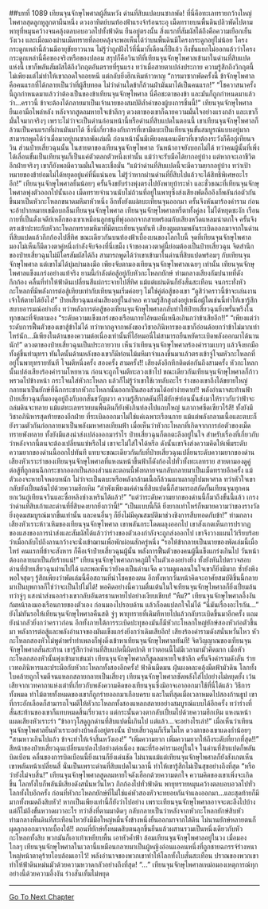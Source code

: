##บทที่ 1089 เทียนจุนจักษุไพศาลผู้สิ้นหวัง
ด่านที่สิบแปดบนซากพัด!
ที่นี่คือทะเลทรายกว้างใหญ่ไพศาลสุดลูกหูลูกตาผืนหนึ่ง ดวงอาทิตย์บนท้องฟ้าแรงจ้าร้อนระอุ เม็ดทรายบนพื้นดินปลิวพัดไปตามพายุที่หมุนคว้างจนคลุ้งตลบอบอวลไปทั้งฟ้าดิน
ยืนอยู่ตรงนั้น สิ่งแรกที่สัมผัสได้ถึงคือความเยือกเย็นวังเวง และเมื่อมองผ่านเม็ดทรายที่ลอยคลุ้งจะพอเห็นได้ว่าบนพื้นดินมีโครงกระดูกอยู่ไม่น้อย โครงกระดูกเหล่านี้ล้วนมีอายุขัยยาวนาน ไม่รู้ว่าถูกฝังไว้ที่นี่มากี่เดือนกี่ปีแล้ว
ถึงขั้นแยกไม่ออกแล้วว่าโครงกระดูกเหล่านี้คือของจริงหรือของปลอม สรุปก็คือวินาทีที่เทียนจุนจักษุไพศาลเข้ามาในด่านที่สิบแปดแห่งนี้ เขาก็พลันสัมผัสได้ถึงวิกฤตอันตรายที่รุนแรง
ทว่าเมื่อสายตาเปล่งประกาย ความรู้สึกถึงวิกฤตนี้ไม่เพียงแต่ไม่ทำให้เขาถอดใจถอยหนี แต่กลับยิ่งฮึกเหิมห้าวหาญ
“การมาซากพัดครั้งนี้ ข้าจักษุไพศาลคือคนแรกที่ได้กลายเป็นว่าที่ผู้สืบทอด ไม่ว่าด่านใดข้าก็ล้วนฝ่ามันมาได้เป็นคนแรก!”
“โชควาสนาครั้งนี้ถูกกำหนดมาแล้วว่าต้องเป็นของข้าเทียนจุนจักษุไพศาล นี่คือชะตาของข้า และมันก็ถูกกำหนดมาแล้วว่า...คราวนี้ ข้าจะต้องได้กลายมาเป็นเจ้านายของสมบัติล้ำค่าของผู้บงการชิ้นนี้!” เทียนจุนจักษุไพศาลยืนเอามือไพล่หลัง หลังจากสูดลมหายใจเข้าลึกๆ ดวงตาของเขาก็ฉายความมั่นใจอย่างแรงกล้า
และเขาก็มั่นใจมากจริงๆ เพราะไม่ว่าจะเป็นด่านก่อนหน้านี้หรือด่านที่สิบแปดในตอนนี้ เขาเทียนจุนจักษุไพศาลก็ล้วนเป็นคนแรกที่ผ่านมันมาได้ ซึ่งนี่เกี่ยวข้องกับการที่เขามีตบะเป็นเทียนจุนขั้นสมบูรณ์แบบอยู่มาก สามารถพูดได้ว่าเมื่อมาอยู่บนซากพัดเล่มนี้ ก่อนหน้านั้นมีเพียงคนคนเดียวที่เขาต้องระวังก็คือกู่เทียนจวิน
ส่วนป๋ายเสี่ยวฉุนนั้น ในสายตาของเทียนจุนจักษุไพศาล วันหน้าอาจยังบอกไม่ได้ ทว่าคนผู้นั้นที่เพิ่งได้เลื่อนขั้นเป็นเทียนจุนก็เป็นแค่ตัวตลกตัวหนึ่งเท่านั้น แม้ว่าจะรับมือได้ยากอยู่บ้าง แต่หากจะเอาชีวิตอีกฝ่ายจริงๆ เขาก็ยังพอมีความมั่นใจและเชื่อมั่น
“แม้ว่าด่านที่สิบแปดนี้จะมีความยากอยู่บ้าง ทว่าเป้าหมายของข้าย่อมไม่ได้หยุดอยู่แค่ที่นี่แน่นอน ไม่รู้ว่าหากผ่านด่านที่ยี่สิบไปแล้วจะได้สิทธิพิเศษอะไรอีก!” เทียนจุนจักษุไพศาลยิ้มน้อยๆ ครั้นจึงขยับร่างพุ่งตรงไปยังพายุบ้าระห่ำ
และชั่วขณะที่เทียนจุนจักษุไพศาลพุ่งตัวออกไปนั้นเอง เม็ดทรายจำนวนนับไม่ถ้วนที่อยู่ในพายุซึ่งส่งเสียงพัดอื้ออึงก็พลันก่อตัวกันขึ้นมาเป็นหัวกะโหลกขนาดมหึมาหัวหนึ่ง อีกทั้งยังแผ่ตบะเทียนจุนออกมา ครั้นจึงหันมาร้องคำราม ก่อนจะอ้าปากหมายเขมือบกลืนเทียนจุนจักษุไพศาล
เทียนจุนจักษุไพศาลหรี่ตาทั้งคู่ลง ไม่ได้หยุดชะงัก เรือนกายที่เป็นดั่งเจดีย์เหล็กของเขาเหมือนลูกธนูที่พุ่งออกจากสายพร้อมกับเสียงหวีดแหลมน่าตกใจ ครั้นจึงตรงเข้าปะทะกับหัวกะโหลกทรายมหึมาที่มีตบะเทียนจุนทันที
เสียงตูมตามพลันระเบิดออกมาจากในด่านที่สิบแปดแล้วกึกก้องไปสี่ทิศ
ขณะเดียวกันบนท้องฟ้าเบื้องบนของโลกใบนี้ จุดที่เทียนจุนจักษุไพศาลมองไม่เห็นก็มีดวงตาคู่หนึ่งกำลังจับจ้องที่นี่เขม็ง เจ้าของดวงตาคู่นี้ย่อมต้องเป็นป๋ายเสี่ยวฉุน
จิตสำนึกของป๋ายเสี่ยวฉุนไม่มีใครสัมผัสได้ถึง สามารถพูดได้ว่าเขาเข้ามาในด่านที่สิบแปดพร้อมๆ กับเทียนจุนจักษุไพศาล แต่เขาไม่ได้บุ่มบ่ามลงมือ เพียงจับตามองเทียนจุนจักษุไพศาลเฉยๆ เท่านั้น
เทียนจุนจักษุไพศาลแข็งแกร่งอย่างแท้จริง ยามนี้กำลังต่อสู้อยู่กับหัวกะโหลกยักษ์ ท่ามกลางเสียงกัมปนาทที่ดังกึกก้อง คลื่นที่ทำให้ฟ้าดินเปลี่ยนสีแผ่กระจายไปสี่ทิศ แม้แต่แผ่นดินก็ยังสั่นสะเทือน จนกระทั่งหัวกะโหลกที่มีพลังการต่อสู้เทียบเท่ากับเทียนจุนเริ่มค่อยๆ ไม่ใช่คู่ต่อสู้ของเขา
“ดูสิว่าคราวนี้ข้าจะเล่นงานเจ้าให้ตายได้ยังไง!” ป๋ายเสี่ยวฉุนแค่นเสียงอยู่ในลำคอ ความรู้สึกสูงส่งอยู่เหนือผู้ใดเช่นนี้ทำให้เขารู้สึกสบายอารมณ์อย่างยิ่ง ทว่าพลังการต่อสู้ของเทียนจุนจักษุไพศาลกลับทำให้ป๋ายเสี่ยวฉุนยิ่งพรั่นพรึงในทุกขณะที่จับตามอง
“ระดับความแข็งแกร่งของเรือนกายไอ้หมอนี่เหนือเกินกว่าข้าเสียอีก!!”
“เพียงแต่ว่าระดับการฟื้นตัวของเขาสู้ข้าไม่ได้ ทว่าหากดูจากพลังของวิชาอภินิหารของเขาก็อ่อนด้อยกว่าข้าไม่มากเท่าไหร่นัก...มีเพียงในด้านของความต่อเนื่องเท่านั้นที่ไอ้หมอนี่ไม่สามารถยืนหยัดระเบิดพลังออกมาได้นานนัก!” ดวงตาของป๋ายเสี่ยวฉุนเป็นประกายวาบ เห็นว่าเทียนจุนจักษุไพศาลร้องคำรามเบาๆ แล้วจึงยกมือทั้งคู่ขึ้นทำมุทรา ทันใดนั้นด้านหลังของเขาก็มีท่อนไม้มหึมาจำแลงขึ้นมาแล้วตรงเข้าจู่โจมหัวกะโหลกที่อยู่ในพายุทรายทันที
โจมตีหนึ่งครั้ง สองครั้ง สามครั้ง!!
เสียงดังอึกทึกติดต่อกันถึงสามครั้ง หัวกะโหลกนั้นเปล่งเสียงร้องคำรามโหยหวน ก่อนจะถูกโจมตีทะลวงเข้าไป ขณะเดียวกันเทียนจุนจักษุไพศาลก็ก้าวพรวดไปข้างหน้า กระโจนใส่หัวกะโหลก แล้วก็ไม่รู้ว่าเขาใช้เวทลับอะไร ร่างของเขาถึงได้ขยายใหญ่กลายมาเป็นยักษ์ที่ฉีกกระชากหัวกะโหลกนั้นออกเป็นสองส่วนได้อย่าง่ายดาย!!
พลังอำนาจสะท้านฟ้า ป๋ายเสี่ยวฉุนที่มองดูอยู่ถึงกับอกสั่นขวัญผวา ความรู้สึกกดดันที่ไม้ยักษ์ท่อนนั้นส่งมาให้ราวกับว่าฟ้าจะถล่มดินจะทลาย แม้แต่ทะเลทรายบนพื้นดินก็ยังพังภินท์ลงไปแถบใหญ่ นภากาศซีดเซียวไร้สี!
ทั้งยังมีวิชาอภินิหารสุดท้ายของอีกฝ่าย ที่ระเบิดออกมาไม่ใช่แค่เฉพาะเรือนกาย แม้แต่พลังกลามเนื้อและตบะก็ยังรวมตัวกันก่อกลายมาเป็นพลังมหาศาลเทียมฟ้า
เมื่อเห็นว่าหัวกะโหลกที่เกิดจากการก่อตัวของเม็ดทรายพังทลาย ทั้งยังมีแสงนำส่งเปล่งออกมารำไร ป๋ายเสี่ยวฉุนก็ตกตะลึงอยู่ในใจ สำหรับเรื่องที่เกี่ยวกับว่าหลังจากนี้ตนจะต้องเปลี่ยนแซ่หรือไม่ เขาจะไม่ใส่ใจได้หรือ ดังนั้นเขาจึงส่งความคิดให้เพิ่มระดับความยากของด่านนี้ออกไปทันที
แทบจะขณะเดียวกันกับที่ป๋ายเสี่ยวฉุนเปลี่ยนระดับความยากของด่าน เสียงหัวเราะร่าของเทียนจุนจักษุไพศาลที่แหงนหน้าขึ้นฟ้าก็ดังก้องไปทั่วทั้งทะเลทราย สายตามองดูคู่ต่อสู้ที่ถูกตนฉีกกระชากออกเป็นสองส่วนและตอนนี้พังทลายจนกลับกลายมาเป็นเม็ดทรายอีกครั้ง แม้ตัวเองจะหายใจหอบหนัก ไม่ว่าจะเป็นตบะหรือพลังกล้ามเนื้อก็ล้วนเผาผลาญไปมหาศาล ทว่าหัวใจเขากลับยังเปี่ยมล้นไปด้วยความฮึกเหิม
“ลำพังเพียงแค่ด่านที่สิบแปดนี้ก็สามารถสกัดกั้นเทียนจุนทุกคนยกเว้นกู่เทียนจวินและซื่อหลิงซ่างเหรินได้แล้ว!”
“แต่ว่าระดับความยากของด่านนี้ก็มาถึงขั้นนี้แล้ว เกรงว่าด่านที่สิบเก้าและด่านที่ยี่สิบคงยากยิ่งกว่านี้!”
“เป็นแบบนี้ก็ดี ยิ่งยากเท่าไหร่ก็หมายความว่าของรางวัลยิ่งอุดมสมบูรณ์มากขึ้นเท่านั้น และคนอื่นๆ ก็ยิ่งไม่มีคุณสมบัติมาช่วงชิงการสืบทอดกับข้า!” ท่ามกลางเสียงหัวเราะห้าวเหิมของเทียนจุนจักษุไพศาล เขาพลันกระโดดผลุงออกไป เขาสังเกตเห็นการปรากฏของแสงของการนำส่งและสัมผัสได้แล้วว่าร่างของตัวเองกำลังจะถูกส่งออกไป เขาจึงวางแผนไว้เรียบร้อยว่าเมื่อกลับไปถึงลานกว้างจะนั่งเข้าฌานเพื่อพักผ่อนสักครู่หนึ่ง
“รอให้ข้ากลายเป็นนายของพัดเล่มนี้เมื่อไหร่ คนแรกที่ข้าจะสังหาร ก็คือเจ้าป๋ายเสี่ยวฉุนผู้นั้น พลังการฟื้นตัวของคนผู้นี้แข็งแกร่งเกินไป วันหน้าต้องกลายมาเป็นภัยร้ายแน่!”
เทียนจุนจักษุไพศาลภาคภูมิใจในตัวเองอย่างยิ่ง ทั้งยังหันไปตรวจสอบด่านที่ป๋ายเสี่ยวฉุนผ่านไปได้ และพอเห็นว่ายังคงเป็นด่านเจ็ด ความดูแคลนในใจเขาก็ยิ่งมีมาก ซ้ำยังพึงพอใจสุดๆ รู้สึกเพียงว่าพัดเล่มนี้คือสถานที่นำโชคของตน อีกทั้งหากวันหน้าคิดจะอาศัยสมบัติชิ้นนี้กลายมาเป็นบุพกาลก็ใช่ว่าจะเป็นไปไม่ได้!
พอคิดอย่างนี้ความตื่นเต้นในใจเทียนจุนจักษุไพศาลก็ยิ่งเปี่ยมล้น ทว่าจู่ๆ แสงนำส่งนอกร่างเขากลับอันตรธานหายไปอย่างเงียบเชียบ!
“หืม?” เทียนจุนจักษุไพศาลอึ้งงัน ก้มหน้าลงมองเรือนกายของตัวเอง ก่อนมองไปรอบด้าน แล้วก็อดแปลกใจไม่ได้
“นี่มันเรื่องอะไรกัน...”
ยังไม่ทันรอให้เทียนจุนจักษุไพศาลคืนสติ จู่ๆ พายุทรายที่เดิมทีหายไปแล้วกลับระเบิดขึ้นมาอีกครั้ง แถมยังน่ากลัวยิ่งกว่าคราวก่อน อีกทั้งภายใต้การระเบิดปะทุของมันก็มีหัวกะโหลกใหญ่ยักษ์สองหัวก่อตัวขึ้นมา พลังการต่อสู้และพลังอำนาจของมันแข็งแกร่งยิ่งกว่าเดิมเสียอีก!
เสียงร้องคำรามดังสนั่นหวั่นไหว หัวกะโหลกสองหัวไม่พูดำพร่ำทำเพลงก็พุ่งดิ่งเข้าหาเทียนจุนจักษุไพศาลทันที!
จิตวิญญาณของเทียนจุนจักษุไพศาลสั่นสะท้าน เขารู้สึกว่าด่านที่สิบแปดนี้ผิดปกติ ทว่าตอนนี้ไม่มีเวลามามัวคิดมาก เมื่อหัวกะโหลกสองหัวนั้นพุ่งเข้ามาเข่นฆ่า เทียนจุนจักษุไพศาลก็สูดลมหายใจเข้าลึก ครั้นจึงคำรามดังลั่น ร่ายเวทอภินิหารและประมือกับหัวกะโหลกทั้งสองอีกครั้ง!
ฟ้าดินมืดมน ฝุ่นผงคละคลุ้งมืดฟ้ามัวดิน โลกทั้งใบคล้ายถูกโจมตีจนแหลกสลายกลายเป็นเสี่ยงๆ เทียนจุนจักษุไพศาลซัดพลังใส่ไปอย่างไม่หยุดยั้ง เว้นเสียจากเวทคาถาแห่งเต๋าที่เกี่ยวกับพลังความคิดของเทียนจุนซึ่งมิอาจเอาออกมาใช้ที่นี่ได้แล้ว วิธีการทั้งหมด ท่าไม้ตายทั้งหมดของเขาก็ถูกร่ายออกมาเกือบครบ และในที่สุดเมื่อเวลาหมดไปสองก้านธูป เขาที่กระอักเลือดก็สามารถโจมตีให้หัวกะโหลกทั้งสองแหลกสลายอย่างสมบูรณ์แบบได้อีกครั้ง ทว่าร่างที่สั่นสะท้านของเขาก็แทบหมดสิ้นเรี่ยวแรง แต่กระนั้นดวงตากลับเปี่ยมไปด้วยความฮึกเหิม แหงนหน้าแผดเสียงหัวเราะร่า
“ข้าอาวุโสดูถูกด่านที่สิบแปดนี้เกินไป แต่แล้ว...จะอย่างไรเล่า!”
เมื่อเห็นว่าเทียนจุนจักษุไพศาลยืนหัวเราะอย่างบ้าคลั่งอยู่ตรงนั้น ป๋ายเสี่ยวฉุนก็เริ่มโมโห ดวงตาของเขาแดงก่ำน้อยๆ
“สามหาวเกินไปแล้ว ข้าจะทำให้เจ้าสิ้นหวังเอง!”
“เพิ่มความยาก เพิ่มความยากให้ถึงระดับที่ยากที่สุด!!” สีหน้าของป๋ายเสี่ยวฉุนเปลี่ยนแปลงไปอย่างต่อเนื่อง ขณะที่ร้องคำรามอยู่ในใจ ในด่านที่สิบแปดก็พลันบิดเบือน คลื่นของการบิดเบือนนี้ยิ่งนานก็ยิ่งเด่นชัด ไม่นานแม้แต่เทียนจุนจักษุไพศาลก็ยังสังเกตเห็น เขาพลันหน้าเปลี่ยนสี่ นั่นเป็นเพราะด่านที่สิบแปดในเวลานี้ ทำให้เขารู้สึกไม่เป็นสุขอย่างถึงที่สุด
“หรือว่ายังไม่จบสิ้น!” เทียนจุนจักษุไพศาลสูดลมหายใจดังเฮือกด้วยความตกใจ ความคิดของเขาเพิ่งจะเกิดขึ้น โลกทั้งใบก็พลันมีเสียงดังสนั่นหวั่นไหว กึกก้องไปทั่วฟ้าดิน
พายุทรายหมุนคว้างตลบอบอวลไปทั่วโลกทั้งใบอีกครั้ง ก่อนที่หัวกะโหลกยักษ์ที่ไม่ใช่แค่หัวสองหัวจะทยอยกันจำแลงออกมา...และสุดท้ายก็มีมากทั้งหมดถึงสิบหัว!
หากเป็นเพียงเท่านี้ก็ยังว่าไปอย่าง เพราะเทียนจุนจักษุไพศาลอาจจะตะลึงไปบ้าง แต่ก็ไม่ถึงขั้นหวาดผวาอะไร ทว่าสิ่งที่ตามมาติดๆ กลับกลายเป็นว่าหลังจากหัวกะโหลกยักษ์สิบหัว ท่ามกลางพื้นดินที่สะเทือนไหวยังมีมือใหญ่หมื่นจั้งข้างหนึ่งยื่นออกมาจากใต้ดิน ไม่นานยักษ์หลายตนก็ผุดลุกออกมาจากเบื้องใต้!!
ตอนที่ยักษ์ทั้งหมดสิบตนลุกขึ้นยืนแล้วผสานรวมเป็นหนึ่งเดียวกับหัวกะโหลกทั้งสิบ พวกมันก็เอาเท้าเหยียบพื้น เอาหัวค้ำฟ้า ล้อมเทียนจุนจักษุไพศาลอยู่ในวง เมื่อมองไกลๆ เทียนจุนจักษุไพศาลในเวลานี้แหมือนกลายมาเป็นผู้หญิงอ่อนแอคนหนึ่งที่ถูกชายฉกรรจ์ร่างหนาใหญ่หน้าตาดุร้ายโอบล้อมเอาไว้!
พลังอำนาจของพวกเขาทำให้โลกทั้งใบสั่นสะเทือน ปราณของพวกเขาทำให้ฟ้าดินหม่นมัวด้วยความหวาดกลัวอย่างถึงที่สุด!
“...” เทียนจุนจักษุไพศาลเหม่อมองเหตุการณ์ทุกอย่างนี้ด้วยความอึ้งงัน ร่างสั่นเทิ้มไม่หยุด


------


[Go To Next Chapter]( ./62.md)